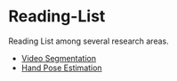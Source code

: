 # Reading-List
Reading List among several research areas.
+ [Video Segmentation][1]
+ [Hand Pose Estimation][2]

[1]:	./VideoSegmentation.md
[2]:	HandPoseEstimation.md